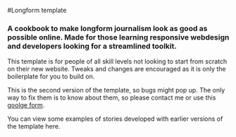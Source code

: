 #Longform template
### A cookbook to make longform journalism look as good as possible online. Made for those learning responsive webdesign and developers looking for a streamlined toolkit.

This template is for people of all skill levels not looking to start from scratch on their new website. Tweaks and changes are encouraged as it is only the boilerplate for you to build on. 

This is the second version of the template, so bugs might pop up. The only way to fix them is to know about them, so please contact me or use this [goolge form](https://goo.gl/forms/ZyCtO9zSwpZdcAiu2).

 You can view some examples of stories developed with earlier versions of the template here.